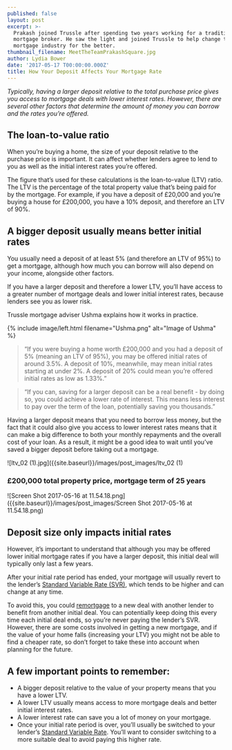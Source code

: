 ```yaml
---
published: false
layout: post
excerpt: >-
  Prakash joined Trussle after spending two years working for a traditional
  mortgage broker. He saw the light and joined Trussle to help change the
  mortgage industry for the better. 
thumbnail_filename: MeetTheTeamPrakashSquare.jpg
author: Lydia Bower
date: '2017-05-17 T00:00:00.000Z'
title: How Your Deposit Affects Your Mortgage Rate
---
```

_Typically, having a larger deposit relative to the total purchase price gives you access to mortgage deals with lower interest rates. However, there are several other factors that determine the amount of money you can borrow and the rates you’re offered._



## The loan-to-value ratio 
When you’re buying a home, the size of your deposit relative to the purchase price is important. It can affect whether lenders agree to lend to you as well as the initial interest rates you’re offered. 

The figure that’s used for these calculations is the loan-to-value (LTV) ratio. The LTV is the percentage of the total property value that’s being paid for by the mortgage. For example, if you have a deposit of £20,000 and you’re buying a house for £200,000, you have a 10% deposit, and therefore an LTV of 90%. 

## A bigger deposit usually means better initial rates
You usually need a deposit of at least 5% (and therefore an LTV of 95%) to get a mortgage, although how much you can borrow will also depend on your income, alongside other factors. 

If you have a larger deposit and therefore a lower LTV, you’ll have access to a greater number of mortgage deals and lower initial interest rates, because lenders see you as lower risk. 

Trussle mortgage adviser Ushma explains how it works in practice. 

{% include image/left.html filename="Ushma.png" alt="Image of Ushma" %}

> “If you were buying a home worth £200,000 and you had a deposit of 5% (meaning an LTV of 95%), you may be offered initial rates of around 3.5%. A deposit of 10%, meanwhile, may mean initial rates starting at under 2%. A deposit of 20% could mean you’re offered initial rates as low as 1.33%.”

> “If you can, saving for a larger deposit can be a real benefit - by doing so, you could achieve a lower rate of interest. This means less interest to pay over the term of the loan, potentially saving you thousands.”

Having a larger deposit means that you need to borrow less money, but the fact that it could also give you access to lower interest rates means that it can make a big difference to both your monthly repayments and the overall cost of your loan. As a result, it might be a good idea to wait until you’ve saved a bigger deposit before taking out a mortgage.

![ltv_02 (1).jpg]({{site.baseurl}}/images/post_images/ltv_02 (1)

### £200,000 total property price, mortgage term of 25 years
![Screen Shot 2017-05-16 at 11.54.18.png]({{site.baseurl}}/images/post_images/Screen Shot 2017-05-16 at 11.54.18.png)

## Deposit size only impacts initial rates
However, it’s important to understand that although you may be offered lower initial mortgage rates if you have a larger deposit, this initial deal will typically only last a few years. 

After your initial rate period has ended, your mortgage will usually revert to the lender’s [Standard Variable Rate (SVR)](https://trussle.com/blog/what-is-a-standard-variable-rate), which tends to be higher and can change at any time.  

To avoid this, you could [remortgage](https://trussle.com/blog/the-straightforward-guide-to-remortgaging) to a new deal with another lender to benefit from another initial deal. You can potentially keep doing this every time each initial deal ends, so you’re never paying the lender’s SVR. However, there are some costs involved in getting a new mortgage, and if the value of your home falls (increasing your LTV) you might not be able to find a cheaper rate, so don’t forget to take these into account when planning for the future. 

## A few important points to remember: 

- A bigger deposit relative to the value of your property means that you have a lower LTV.
- A lower LTV usually means access to more mortgage deals and better initial interest rates.  
- A lower interest rate can save you a lot of money on your mortgage. 
- Once your initial rate period is over, you’ll usually be switched to your lender’s [Standard Variable Rate](https://trussle.com/blog/what-is-a-standard-variable-rate). You’ll want to consider switching to a more suitable deal to avoid paying this higher rate. 

 










